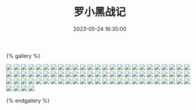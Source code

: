 ﻿---
title: 罗小黑战记
date: 2023-05-24 16:35:00
comments: false
---

{% gallery %}

![](https://fastly.jsdelivr.net/gh/1405720461/images@master/Luo_XiaoHei/1.avif)
![](https://fastly.jsdelivr.net/gh/1405720461/images@master/Luo_XiaoHei/2.avif)
![](https://fastly.jsdelivr.net/gh/1405720461/images@master/Luo_XiaoHei/3.avif)
![](https://fastly.jsdelivr.net/gh/1405720461/images@master/Luo_XiaoHei/4.avif)
![](https://fastly.jsdelivr.net/gh/1405720461/images@master/Luo_XiaoHei/5.avif)
![](https://fastly.jsdelivr.net/gh/1405720461/images@master/Luo_XiaoHei/6.avif)
![](https://fastly.jsdelivr.net/gh/1405720461/images@master/Luo_XiaoHei/7.avif)
![](https://fastly.jsdelivr.net/gh/1405720461/images@master/Luo_XiaoHei/8.avif)
![](https://fastly.jsdelivr.net/gh/1405720461/images@master/Luo_XiaoHei/9.avif)
![](https://fastly.jsdelivr.net/gh/1405720461/images@master/Luo_XiaoHei/10.avif)
![](https://fastly.jsdelivr.net/gh/1405720461/images@master/Luo_XiaoHei/11.avif)
![](https://fastly.jsdelivr.net/gh/1405720461/images@master/Luo_XiaoHei/12.avif)
![](https://fastly.jsdelivr.net/gh/1405720461/images@master/Luo_XiaoHei/13.avif)
![](https://fastly.jsdelivr.net/gh/1405720461/images@master/Luo_XiaoHei/14.avif)
![](https://fastly.jsdelivr.net/gh/1405720461/images@master/Luo_XiaoHei/15.avif)
![](https://fastly.jsdelivr.net/gh/1405720461/images@master/Luo_XiaoHei/16.avif)
![](https://fastly.jsdelivr.net/gh/1405720461/images@master/Luo_XiaoHei/17.avif)
![](https://fastly.jsdelivr.net/gh/1405720461/images@master/Luo_XiaoHei/18.avif)
![](https://fastly.jsdelivr.net/gh/1405720461/images@master/Luo_XiaoHei/19.avif)
![](https://fastly.jsdelivr.net/gh/1405720461/images@master/Luo_XiaoHei/20.avif)
![](https://fastly.jsdelivr.net/gh/1405720461/images@master/Luo_XiaoHei/21.avif)
![](https://fastly.jsdelivr.net/gh/1405720461/images@master/Luo_XiaoHei/22.avif)
![](https://fastly.jsdelivr.net/gh/1405720461/images@master/Luo_XiaoHei/23.avif)
![](https://fastly.jsdelivr.net/gh/1405720461/images@master/Luo_XiaoHei/24.avif)
![](https://fastly.jsdelivr.net/gh/1405720461/images@master/Luo_XiaoHei/25.avif)
![](https://fastly.jsdelivr.net/gh/1405720461/images@master/Luo_XiaoHei/26.avif)
![](https://fastly.jsdelivr.net/gh/1405720461/images@master/Luo_XiaoHei/27.avif)
![](https://fastly.jsdelivr.net/gh/1405720461/images@master/Luo_XiaoHei/28.avif)
![](https://fastly.jsdelivr.net/gh/1405720461/images@master/Luo_XiaoHei/29.avif)
![](https://fastly.jsdelivr.net/gh/1405720461/images@master/Luo_XiaoHei/30.avif)
![](https://fastly.jsdelivr.net/gh/1405720461/images@master/Luo_XiaoHei/31.avif)
![](https://fastly.jsdelivr.net/gh/1405720461/images@master/Luo_XiaoHei/32.avif)
![](https://fastly.jsdelivr.net/gh/1405720461/images@master/Luo_XiaoHei/33.avif)
![](https://fastly.jsdelivr.net/gh/1405720461/images@master/Luo_XiaoHei/34.avif)
![](https://fastly.jsdelivr.net/gh/1405720461/images@master/Luo_XiaoHei/35.avif)
![](https://fastly.jsdelivr.net/gh/1405720461/images@master/Luo_XiaoHei/36.avif)
![](https://fastly.jsdelivr.net/gh/1405720461/images@master/Luo_XiaoHei/37.avif)
![](https://fastly.jsdelivr.net/gh/1405720461/images@master/Luo_XiaoHei/38.avif)
![](https://fastly.jsdelivr.net/gh/1405720461/images@master/Luo_XiaoHei/39.avif)
![](https://fastly.jsdelivr.net/gh/1405720461/images@master/Luo_XiaoHei/40.avif)
![](https://fastly.jsdelivr.net/gh/1405720461/images@master/Luo_XiaoHei/41.avif)
![](https://fastly.jsdelivr.net/gh/1405720461/images@master/Luo_XiaoHei/42.avif)
![](https://fastly.jsdelivr.net/gh/1405720461/images@master/Luo_XiaoHei/43.avif)
![](https://fastly.jsdelivr.net/gh/1405720461/images@master/Luo_XiaoHei/44.avif)
![](https://fastly.jsdelivr.net/gh/1405720461/images@master/Luo_XiaoHei/45.avif)
![](https://fastly.jsdelivr.net/gh/1405720461/images@master/Luo_XiaoHei/46.avif)
![](https://fastly.jsdelivr.net/gh/1405720461/images@master/Luo_XiaoHei/47.avif)
![](https://fastly.jsdelivr.net/gh/1405720461/images@master/Luo_XiaoHei/48.avif)
![](https://fastly.jsdelivr.net/gh/1405720461/images@master/Luo_XiaoHei/49.avif)
![](https://fastly.jsdelivr.net/gh/1405720461/images@master/Luo_XiaoHei/50.avif)
![](https://fastly.jsdelivr.net/gh/1405720461/images@master/Luo_XiaoHei/51.avif)
![](https://fastly.jsdelivr.net/gh/1405720461/images@master/Luo_XiaoHei/52.avif)
![](https://fastly.jsdelivr.net/gh/1405720461/images@master/Luo_XiaoHei/53.avif)
![](https://fastly.jsdelivr.net/gh/1405720461/images@master/Luo_XiaoHei/54.avif)
![](https://fastly.jsdelivr.net/gh/1405720461/images@master/Luo_XiaoHei/55.avif)
![](https://fastly.jsdelivr.net/gh/1405720461/images@master/Luo_XiaoHei/56.avif)
![](https://fastly.jsdelivr.net/gh/1405720461/images@master/Luo_XiaoHei/57.avif)
![](https://fastly.jsdelivr.net/gh/1405720461/images@master/Luo_XiaoHei/58.avif)
![](https://fastly.jsdelivr.net/gh/1405720461/images@master/Luo_XiaoHei/59.avif)
![](https://fastly.jsdelivr.net/gh/1405720461/images@master/Luo_XiaoHei/60.avif)
![](https://fastly.jsdelivr.net/gh/1405720461/images@master/Luo_XiaoHei/61.avif)
![](https://fastly.jsdelivr.net/gh/1405720461/images@master/Luo_XiaoHei/62.avif)
![](https://fastly.jsdelivr.net/gh/1405720461/images@master/Luo_XiaoHei/63.avif)
![](https://fastly.jsdelivr.net/gh/1405720461/images@master/Luo_XiaoHei/64.avif)
![](https://fastly.jsdelivr.net/gh/1405720461/images@master/Luo_XiaoHei/65.avif)
![](https://fastly.jsdelivr.net/gh/1405720461/images@master/Luo_XiaoHei/66.avif)
![](https://fastly.jsdelivr.net/gh/1405720461/images@master/Luo_XiaoHei/67.avif)
![](https://fastly.jsdelivr.net/gh/1405720461/images@master/Luo_XiaoHei/68.avif)
![](https://fastly.jsdelivr.net/gh/1405720461/images@master/Luo_XiaoHei/69.avif)
![](https://fastly.jsdelivr.net/gh/1405720461/images@master/Luo_XiaoHei/70.avif)
![](https://fastly.jsdelivr.net/gh/1405720461/images@master/Luo_XiaoHei/71.avif)
![](https://fastly.jsdelivr.net/gh/1405720461/images@master/Luo_XiaoHei/72.avif)
![](https://fastly.jsdelivr.net/gh/1405720461/images@master/Luo_XiaoHei/73.avif)
![](https://fastly.jsdelivr.net/gh/1405720461/images@master/Luo_XiaoHei/74.avif)
![](https://fastly.jsdelivr.net/gh/1405720461/images@master/Luo_XiaoHei/75.avif)
![](https://fastly.jsdelivr.net/gh/1405720461/images@master/Luo_XiaoHei/76.avif)
![](https://fastly.jsdelivr.net/gh/1405720461/images@master/Luo_XiaoHei/77.avif)
![](https://fastly.jsdelivr.net/gh/1405720461/images@master/Luo_XiaoHei/78.avif)
![](https://fastly.jsdelivr.net/gh/1405720461/images@master/Luo_XiaoHei/79.avif)

{% endgallery %}
